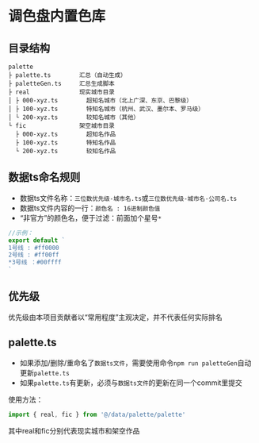 # 调色盘内置色库
## 目录结构
```
palette
├ palette.ts        汇总（自动生成）
├ paletteGen.ts     汇总生成脚本
├ real              现实城市目录
│ ├ 000-xyz.ts        超知名城市（北上广深、东京、巴黎级）
│ ├ 100-xyz.ts        特知名城市（杭州、武汉、墨尔本、罗马级）
│ └ 200-xyz.ts        较知名城市（其他）
└ fic               架空城市目录
  ├ 000-xyz.ts        超知名作品
  ├ 100-xyz.ts        特知名作品
  └ 200-xyz.ts        较知名作品
```

## 数据ts命名规则
- 数据ts文件名称：`三位数优先级-城市名.ts`或`三位数优先级-城市名-公司名.ts`  
- 数据ts文件内容的一行：`颜色名 : 16进制颜色值`
- “非官方”的颜色名，便于过滤：前面加个星号`*`
```ts
//示例：
export default `
1号线 : #ff0000
2号线 : #ff00ff
*3号线 ：#00ffff
`
```

## 优先级
优先级由本项目贡献者以“常用程度”主观决定，并不代表任何实际排名

## palette.ts
- 如果添加/删除/重命名了`数据ts文件`，需要使用命令`npm run paletteGen`自动更新`palette.ts`  
- 如果`palette.ts`有更新，必须与`数据ts文件`的更新在同一个commit里提交 

使用方法：
```ts
import { real, fic } from '@/data/palette/palette'
```
其中real和fic分别代表现实城市和架空作品
